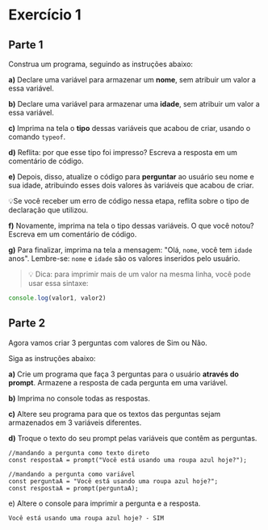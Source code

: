 # Exercício 1

## Parte 1
Construa um programa, seguindo as instruções abaixo:

**a)** Declare uma variável para armazenar um **nome**, sem atribuir um valor a essa variável.

**b)** Declare uma variável para armazenar uma **idade**, sem atribuir um valor a essa variável.

**c)** Imprima na tela o **tipo** dessas variáveis que acabou de criar, usando o comando `typeof`.

**d)** Reflita: por que esse tipo foi impresso? Escreva a resposta em um comentário de código.

**e)** Depois, disso, atualize o código para **perguntar** ao usuário seu nome e sua idade, atribuindo esses dois valores às variáveis que acabou de criar.
    

💡Se você receber um erro de código nessa etapa, reflita sobre o tipo de declaração que utilizou.
    

**f)** Novamente, imprima na tela o tipo dessas variáveis. O que você notou? Escreva em um comentário de código.

**g)** Para finalizar, imprima na tela a mensagem: "Olá, `nome`,  você tem `idade` anos". Lembre-se: `nome` e `idade` são os valores inseridos pelo usuário.

>💡  Dica: para imprimir mais de um valor na mesma linha, você pode usar essa sintaxe:
```jsx
console.log(valor1, valor2)
```

## Parte 2

Agora vamos criar 3 perguntas com valores de Sim ou Não.

Siga as instruções abaixo:

**a)** Crie um programa que faça 3 perguntas para o usuário **através do prompt**. Armazene a resposta de cada pergunta em uma variável.

**b)** Imprima no console todas as respostas.

**c)** Altere seu programa para que os textos das perguntas sejam armazenados em 3 variáveis diferentes. 

**d)** Troque o texto do seu prompt pelas variáveis que contêm as perguntas.

```
//mandando a pergunta como texto direto
const respostaA = prompt("Você está usando uma roupa azul hoje?");

//mandando a pergunta como variável
const perguntaA = "Você está usando uma roupa azul hoje?";
const respostaA = prompt(perguntaA);

```
e) Altere o console para imprimir a pergunta e a resposta. 

```
Você está usando uma roupa azul hoje? - SIM
```
